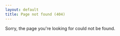 ```yaml
---
layout: default
title: Page not found (404)
---
```


Sorry, the page you're looking for could not be found.
